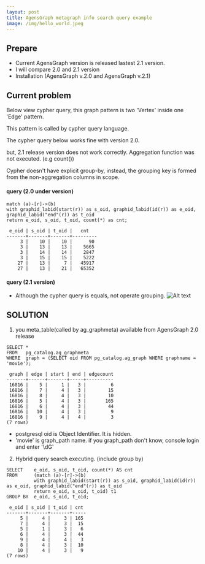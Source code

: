 ```yaml
---
layout: post
title: AgensGraph metagraph info search query example
image: /img/hello_world.jpeg
---
```


## Prepare
- Current AgensGraph version is released lastest 2.1 version.
- I will compare 2.0 and 2.1 version
- Installation (AgensGraph v.2.0 and AgensGraph v.2.1)

## Current problem

Below view cypher query, this graph pattern is two 'Vertex' inside one 'Edge' pattern.

This pattern is called by cypher query language.

The cypher query below works fine with version 2.0.

but, 2.1 release version does not work correctly. Aggregation function was not executed. (e.g count())

Cypher doesn't have explicit group-by, instead, the grouping key is formed from the non-aggregation columns in scope.

#### query (2.0 under version)
````
match (a)-[r]->(b)
with graphid_labid(start(r)) as s_oid, graphid_labid(id(r)) as e_oid, graphid_labid("end"(r)) as t_oid
return e_oid, s_oid, t_oid, count(*) as cnt;

 e_oid | s_oid | t_oid |   cnt
-------+-------+-------+---------
     3 |    10 |    10 |      90
     3 |    13 |    13 |    5665
     3 |    14 |    14 |    2847
     3 |    15 |    15 |    5222
    27 |    13 |     7 |   45917
    27 |    13 |    21 |   65352
````

#### query (2.1 version)
- Although the cypher query is equals, not operate grouping. 
![Alt text](https://github.com/jhs9396/jhs9396.github.io/blob/master/img/Metagraph%20query1.png?raw=true)


## SOLUTION
1) you meta_table(called by ag_graphmeta) available from AgensGraph 2.0 release
````
SELECT * 
FROM   pg_catalog.ag_graphmeta
WHERE  graph = (SELECT oid FROM pg_catalog.ag_graph WHERE graphname = 'movie');

 graph | edge | start | end | edgecount
-------+------+-------+-----+----------
 16816 |    5 |     1 |   3 |         6
 16816 |    7 |     4 |   3 |        15
 16816 |    8 |     4 |   3 |        10
 16816 |    5 |     4 |   3 |       165
 16816 |    6 |     4 |   3 |        44
 16816 |   10 |     4 |   3 |         9
 16816 |    9 |     4 |   4 |         3
(7 rows)
````
 - postgresql oid is Object Identifier. It is hidden.
 - 'movie' is graph_path name. if you graph_path don't know, console login and enter '\dG'
 
2) Hybrid query search executing. (include group by)
````
SELECT    e_oid, s_oid, t_oid, count(*) AS cnt
FROM      (match (a)-[r]->(b)
          with graphid_labid(start(r)) as s_oid, graphid_labid(id(r)) as e_oid, graphid_labid("end"(r)) as t_oid
          return e_oid, s_oid, t_oid) t1 
GROUP BY  e_oid, s_oid, t_oid;

 e_oid | s_oid | t_oid | cnt
-------+-------+-------+-----
     5 |     4 |     3 | 165
     7 |     4 |     3 |  15
     5 |     1 |     3 |   6
     6 |     4 |     3 |  44
     9 |     4 |     4 |   3
     8 |     4 |     3 |  10
    10 |     4 |     3 |   9
(7 rows)
````
